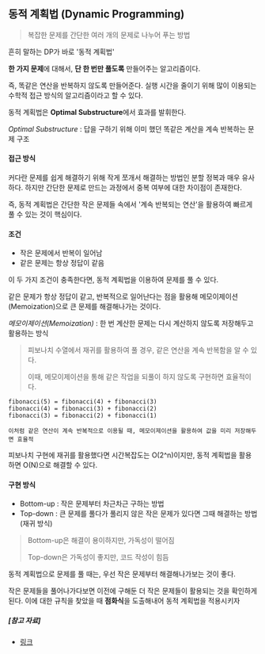 ## 동적 계획법 (Dynamic Programming)

> 복잡한 문제를 간단한 여러 개의 문제로 나누어 푸는 방법



흔히 말하는 DP가 바로 '동적 계획법'

**한 가지 문제**에 대해서, **단 한 번만 풀도록** 만들어주는 알고리즘이다.

즉, 똑같은 연산을 반복하지 않도록 만들어준다. 실행 시간을 줄이기 위해 많이 이용되는 수학적 접근 방식의 알고리즘이라고 할 수 있다.



동적 계획법은 **Optimal Substructure**에서 효과를 발휘한다.

*Optimal Substructure* : 답을 구하기 위해 이미 했던 똑같은 계산을 계속 반복하는 문제 구조



#### 접근 방식

커다란 문제를 쉽게 해결하기 위해 작게 쪼개서 해결하는 방법인 분할 정복과 매우 유사하다. 하지만 간단한 문제로 만드는 과정에서 중복 여부에 대한 차이점이 존재한다.

즉, 동적 계획법은 간단한 작은 문제들 속에서 '계속 반복되는 연산'을 활용하여 빠르게 풀 수 있는 것이 핵심이다.



#### 조건

- 작은 문제에서 반복이 일어남
- 같은 문제는 항상 정답이 같음

이 두 가지 조건이 충족한다면, 동적 계획법을 이용하여 문제를 풀 수 있다.

같은 문제가 항상 정답이 같고, 반복적으로 일어난다는 점을 활용해 메모이제이션(Memoization)으로 큰 문제를 해결해나가는 것이다.



*메모이제이션(Memoization)* : 한 번 계산한 문제는 다시 계산하지 않도록 저장해두고 활용하는 방식

> 피보나치 수열에서 재귀를 활용하여 풀 경우, 같은 연산을 계속 반복함을 알 수 있다.
>
> 이때, 메모이제이션을 통해 같은 작업을 되풀이 하지 않도록 구현하면 효율적이다.

```
fibonacci(5) = fibonacci(4) + fibonacci(3)
fibonacci(4) = fibonacci(3) + fibonacci(2)
fibonacci(3) = fibonacci(2) + fibonacci(1)

이처럼 같은 연산이 계속 반복적으로 이용될 때, 메모이제이션을 활용하여 값을 미리 저장해두면 효율적
```

피보나치 구현에 재귀를 활용했다면 시간복잡도는 O(2^n)이지만, 동적 계획법을 활용하면 O(N)으로 해결할 수 있다.



#### 구현 방식

- Bottom-up : 작은 문제부터 차근차근 구하는 방법
- Top-down : 큰 문제를 풀다가 풀리지 않은 작은 문제가 있다면 그때 해결하는 방법 (재귀 방식)

> Bottom-up은 해결이 용이하지만, 가독성이 떨어짐
>
> Top-down은 가독성이 좋지만, 코드 작성이 힘듬



동적 계획법으로 문제를 풀 때는, 우선 작은 문제부터 해결해나가보는 것이 좋다.

작은 문제들을 풀어나가다보면 이전에 구해둔 더 작은 문제들이 활용되는 것을 확인하게 된다. 이에 대한 규칙을 찾았을 때 **점화식**을 도출해내어 동적 계획법을 적용시키자





##### [참고 자료]

- [링크](https://namu.wiki/w/%EB%8F%99%EC%A0%81%20%EA%B3%84%ED%9A%8D%EB%B2%95)